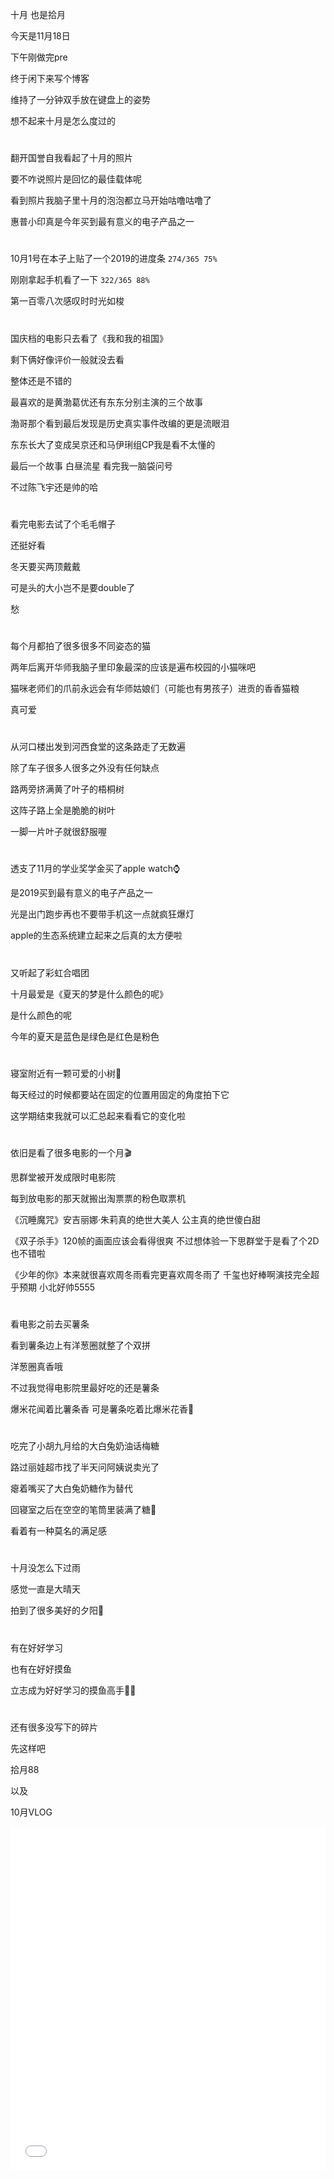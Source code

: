 十月 
也是拾月

今天是11月18日

下午刚做完pre

终于闲下来写个博客

维持了一分钟双手放在键盘上的姿势

想不起来十月是怎么度过的
<!--more-->

#

翻开国誉自我看起了十月的照片

要不咋说照片是回忆的最佳载体呢

看到照片我脑子里十月的泡泡都立马开始咕噜咕噜了

惠普小印真是今年买到最有意义的电子产品之一

#

10月1号在本子上贴了一个2019的进度条 `274/365 75%`

刚刚拿起手机看了一下 `322/365 88%`

第一百零八次感叹时时光如梭

#

国庆档的电影只去看了《我和我的祖国》

剩下俩好像评价一般就没去看

整体还是不错的

最喜欢的是黄渤葛优还有东东分别主演的三个故事

渤哥那个看到最后发现是历史真实事件改编的更是流眼泪

东东长大了变成吴京还和马伊琍组CP我是看不太懂的

最后一个故事 白昼流星 看完我一脑袋问号

不过陈飞宇还是帅的哈

#

看完电影去试了个毛毛帽子

还挺好看

冬天要买两顶戴戴

可是头的大小岂不是要double了

愁

#

每个月都拍了很多很多不同姿态的猫

两年后离开华师我脑子里印象最深的应该是遍布校园的小猫咪吧

猫咪老师们的爪前永远会有华师姑娘们（可能也有男孩子）进贡的香香猫粮

真可爱

#

从河口楼出发到河西食堂的这条路走了无数遍

除了车子很多人很多之外没有任何缺点

路两旁挤满黄了叶子的梧桐树

这阵子路上全是脆脆的树叶

一脚一片叶子就很舒服喔

#

透支了11月的学业奖学金买了apple watch⌚️

是2019买到最有意义的电子产品之一

光是出门跑步再也不要带手机这一点就疯狂爆灯

apple的生态系统建立起来之后真的太方便啦

#

又听起了彩虹合唱团

十月最爱是《夏天的梦是什么颜色的呢》

是什么颜色的呢

今年的夏天是蓝色是绿色是红色是粉色

#

寝室附近有一颗可爱的小树🌲

每天经过的时候都要站在固定的位置用固定的角度拍下它

这学期结束我就可以汇总起来看看它的变化啦

#

依旧是看了很多电影的一个月🎬

思群堂被开发成限时电影院

每到放电影的那天就搬出淘票票的粉色取票机

《沉睡魔咒》安吉丽娜·朱莉真的绝世大美人 公主真的绝世傻白甜

《双子杀手》120帧的画面应该会看得很爽 不过想体验一下思群堂于是看了个2D 也不错啦

《少年的你》本来就很喜欢周冬雨看完更喜欢周冬雨了 千玺也好棒啊演技完全超乎预期 小北好帅5555

#

看电影之前去买薯条

看到薯条边上有洋葱圈就整了个双拼

洋葱圈真香哦

不过我觉得电影院里最好吃的还是薯条 

爆米花闻着比薯条香 可是薯条吃着比爆米花香🍿

#


吃完了小胡九月给的大白兔奶油话梅糖

路过丽娃超市找了半天问阿姨说卖光了

瘪着嘴买了大白兔奶糖作为替代

回寝室之后在空空的笔筒里装满了糖🍬

看着有一种莫名的满足感

#

十月没怎么下过雨

感觉一直是大晴天

拍到了很多美好的夕阳🌇

#

有在好好学习

也有在好好摸鱼

立志成为好好学习的摸鱼高手✊🏻

#

还有很多没写下的碎片

先这样吧

拾月88

以及

10月VLOG

<iframe src="//player.bilibili.com/player.html?aid=74136621&cid=126741969&page=1" scrolling="no" border="0" frameborder="no" framespacing="0" allowfullscreen="true" width="100%" height="550"> </iframe>